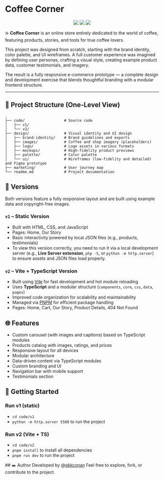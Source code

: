 # Coffee Corner

<div align="center">

![](https://img.shields.io/github/last-commit/gkkconan/coffee-corner?&style=for-the-badge&color=a7856c&logoColor=D9E0EE&labelColor=292324)
![](https://img.shields.io/github/stars/gkkconan/coffee-corner?style=for-the-badge&logo=andela&color=775a41&logoColor=D9E0EE&labelColor=292324)
![](https://img.shields.io/github/repo-size/gkkconan/coffee-corner?color=e2ccba&label=SIZE&logo=googledrive&style=for-the-badge&logoColor=D9E0EE&labelColor=292324)

</div>

☕ **Coffee Corner** is an online store entirely dedicated to the world of coffee, featuring products, stories, and tools for true coffee lovers.

This project was designed from scratch, starting with the brand identity, color palette, and UI wireframes. A full customer experience was imagined by defining user personas, crafting a visual style, creating example product data, customer testimonials, and imagery.

The result is a fully responsive e-commerce prototype — a complete design and development exercise that blends thoughtful branding with a modular frontend structure.

---

## 📁 Project Structure (One-Level View)
``` plaintext
.
├── code/                  # Source code
│   ├── v1/
│   └── v2/
├── design/                # Visual identity and UI design
│   ├── brand-identity/    # Brand guidelines and exports
│   ├── images/            # Coffee and shop imagery (placeholders)
│   ├── logo/              # Logo assets in various formats
│   ├── mockups/           # High-fidelity product previews
│   ├── palette/           # Color palette
│   └── ui/                # Wireframes (low-fidelity and detailed) and Figma prototype
├── marketing/             # User journey map
└── readme.md              # Project documentation
```


## 🔧 Versions
Both versions feature a fully responsive layout and are built using example data and copyright-free images.

### `v1` – Static Version
- Built with HTML, CSS, and JavaScript
- Pages: Home, Our Story
- Basic interactivity powered by local JSON files (e.g., products, testimonials)
- To view this version correctly, you need to run it via a local development server (e.g., **Live Server extension**, `php -S`, or `python -m http.server`) to ensure assets and JSON files load properly.

### `v2` – Vite + TypeScript Version
- Built using [Vite](https://vite.dev/) for fast development and hot module reloading
- Uses **TypeScript** and a modular structure (`components`, `core`, `css`, `data`, `pages`)
- Improved code organization for scalability and maintainability
- Managed via [PNPM](https://pnpm.io/) for efficient package handling
- Pages: Home, Cart, Our Story, Product Details, 404 Not Found


## 🌐 Features
- Custom carousel (with images and captions) based on TypeScript modules
- Products catalog with images, ratings, and prices
- Responsive layout for all devices
- Modular architecture
- Data-driven content via TypeScript modules
- Custom branding and UI
- Navigation bar with mobile support
- Testimonials section


## 🚀 Getting Started

### Run v1 (static)
- `cd code/v1`
- `python -m http.server 5500` to run the project

### Run v2 (Vite + TS)
- `cd code/v2`
- `pnpm install` to install all dependencies
- `pnpm run dev` to run the project


## ✒️ Author
Developed by [@gkkconan](https://github.com/gkkconan/)
Feel free to explore, fork, or contribute to the project.